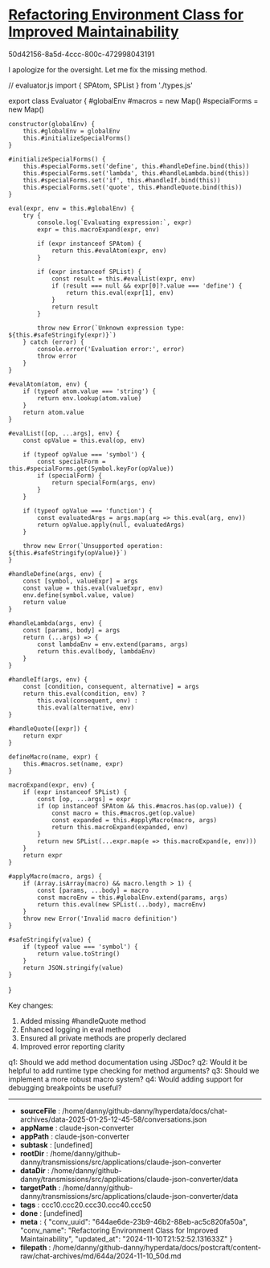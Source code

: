 # [Refactoring Environment Class for Improved Maintainability](https://claude.ai/chat/644ae6de-23b9-46b2-88eb-ac5c820fa50a)

50d42156-8a5d-4ccc-800c-472998043191

 I apologize for the oversight. Let me fix the missing method.

<antArtifact identifier="fixed-evaluator-complete" type="application/vnd.ant.code" language="javascript" title="Fixed Evaluator with Complete Methods">
// evaluator.js
import { SPAtom, SPList } from './types.js'

export class Evaluator {
    #globalEnv
    #macros = new Map()
    #specialForms = new Map()

    constructor(globalEnv) {
        this.#globalEnv = globalEnv
        this.#initializeSpecialForms()
    }

    #initializeSpecialForms() {
        this.#specialForms.set('define', this.#handleDefine.bind(this))
        this.#specialForms.set('lambda', this.#handleLambda.bind(this))
        this.#specialForms.set('if', this.#handleIf.bind(this))
        this.#specialForms.set('quote', this.#handleQuote.bind(this))
    }

    eval(expr, env = this.#globalEnv) {
        try {
            console.log(`Evaluating expression:`, expr)
            expr = this.macroExpand(expr, env)

            if (expr instanceof SPAtom) {
                return this.#evalAtom(expr, env)
            }
            
            if (expr instanceof SPList) {
                const result = this.#evalList(expr, env)
                if (result === null && expr[0]?.value === 'define') {
                    return this.eval(expr[1], env)
                }
                return result
            }

            throw new Error(`Unknown expression type: ${this.#safeStringify(expr)}`)
        } catch (error) {
            console.error('Evaluation error:', error)
            throw error
        }
    }

    #evalAtom(atom, env) {
        if (typeof atom.value === 'string') {
            return env.lookup(atom.value)
        }
        return atom.value
    }

    #evalList([op, ...args], env) {
        const opValue = this.eval(op, env)
        
        if (typeof opValue === 'symbol') {
            const specialForm = this.#specialForms.get(Symbol.keyFor(opValue))
            if (specialForm) {
                return specialForm(args, env)
            }
        }

        if (typeof opValue === 'function') {
            const evaluatedArgs = args.map(arg => this.eval(arg, env))
            return opValue.apply(null, evaluatedArgs)
        }

        throw new Error(`Unsupported operation: ${this.#safeStringify(opValue)}`)
    }

    #handleDefine(args, env) {
        const [symbol, valueExpr] = args
        const value = this.eval(valueExpr, env)
        env.define(symbol.value, value)
        return value
    }

    #handleLambda(args, env) {
        const [params, body] = args
        return (...args) => {
            const lambdaEnv = env.extend(params, args)
            return this.eval(body, lambdaEnv)
        }
    }

    #handleIf(args, env) {
        const [condition, consequent, alternative] = args
        return this.eval(condition, env) ? 
            this.eval(consequent, env) : 
            this.eval(alternative, env)
    }

    #handleQuote([expr]) {
        return expr
    }

    defineMacro(name, expr) {
        this.#macros.set(name, expr)
    }

    macroExpand(expr, env) {
        if (expr instanceof SPList) {
            const [op, ...args] = expr
            if (op instanceof SPAtom && this.#macros.has(op.value)) {
                const macro = this.#macros.get(op.value)
                const expanded = this.#applyMacro(macro, args)
                return this.macroExpand(expanded, env)
            }
            return new SPList(...expr.map(e => this.macroExpand(e, env)))
        }
        return expr
    }

    #applyMacro(macro, args) {
        if (Array.isArray(macro) && macro.length > 1) {
            const [params, ...body] = macro
            const macroEnv = this.#globalEnv.extend(params, args)
            return this.eval(new SPList(...body), macroEnv)
        }
        throw new Error('Invalid macro definition')
    }

    #safeStringify(value) {
        if (typeof value === 'symbol') {
            return value.toString()
        }
        return JSON.stringify(value)
    }
}
</antArtifact>

Key changes:
1. Added missing #handleQuote method
2. Enhanced logging in eval method
3. Ensured all private methods are properly declared
4. Improved error reporting clarity

q1: Should we add method documentation using JSDoc?
q2: Would it be helpful to add runtime type checking for method arguments?
q3: Should we implement a more robust macro system?
q4: Would adding support for debugging breakpoints be useful?

---

* **sourceFile** : /home/danny/github-danny/hyperdata/docs/chat-archives/data-2025-01-25-12-45-58/conversations.json
* **appName** : claude-json-converter
* **appPath** : claude-json-converter
* **subtask** : [undefined]
* **rootDir** : /home/danny/github-danny/transmissions/src/applications/claude-json-converter
* **dataDir** : /home/danny/github-danny/transmissions/src/applications/claude-json-converter/data
* **targetPath** : /home/danny/github-danny/transmissions/src/applications/claude-json-converter/data
* **tags** : ccc10.ccc20.ccc30.ccc40.ccc50
* **done** : [undefined]
* **meta** : {
  "conv_uuid": "644ae6de-23b9-46b2-88eb-ac5c820fa50a",
  "conv_name": "Refactoring Environment Class for Improved Maintainability",
  "updated_at": "2024-11-10T21:52:52.131633Z"
}
* **filepath** : /home/danny/github-danny/hyperdata/docs/postcraft/content-raw/chat-archives/md/644a/2024-11-10_50d.md